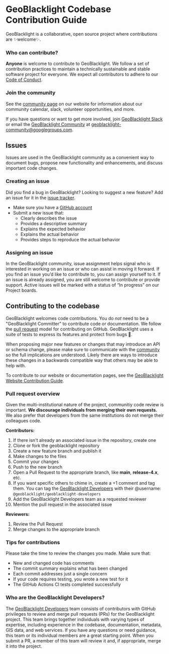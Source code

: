 # GeoBlacklight Codebase Contribution Guide
GeoBlacklight is a collaborative, open source project where contributions are :sparkles:welcome:sparkles:.

### Who can contribute?
**Anyone** is welcome to contribute to GeoBlacklight. We follow a set of contribution practices to maintain a technically sustainable and stable software project for everyone. We expect all contributors to adhere to our [Code of Conduct](https://github.com/geoblacklight/geoblacklight/blob/main/CODE_OF_CONDUCT.md).

### Join the community
See the [community page](https://geoblacklight.org/community/) on our website for information about our community calendar, slack, volunteer opportunities, and more.

If you have questions or want to get more involved, join [GeoBlacklight Slack](https://geoblacklight.slack.com/join/shared_invite/zt-1p7dcay40-Ye_WTt5_iCqU8rDjzhkoWw#/shared-invite/email) or email the [GeoBlacklight Community](https://groups.google.com/g/geoblacklight-community) at [geoblacklight-community@googlegroups.com](mailto:geoblacklight-community@googlegroups.com).

## Issues
Issues are used in the GeoBlacklight community as a convenient way to document bugs, propose new functionality and enhancements, and discuss important code changes.

### Creating an issue
Did you find a bug in GeoBlacklight? Looking to suggest a new feature? Add an issue for it in the [issue tracker](https://github.com/geoblacklight/geoblacklight/issues). 

 - Make sure you have a [GitHub account](https://github.com/signup/free)
 - Submit a new issue that:
    - Clearly describes the issue
    - Provides a descriptive summary
    - Explains the expected behavior
    - Explains the actual behavior
    - Provides steps to reproduce the actual behavior

### Assigning an issue

In the GeoBlacklight community, issue assignment helps signal who is interested in working on an issue or who can assist in moving it forward. If you find an issue you’d like to contribute to, you can assign yourself to it. If an issue is already assigned, you are still welcome to contribute or provide support. Active issues will be marked with a status of “In progress” on our Project boards.

## Contributing to the codebase
GeoBlacklight welcomes code contributions. You do *not* need to be a "GeoBlacklight Committer" to contribute code or documentation. We follow the [pull request](https://help.github.com/articles/using-pull-requests/) model for contributing on GitHub. GeoBlacklight uses a suite of tests to express its features and protect from bugs :bug:.

When proposing major new features or changes that may introduce an API or schema change, please make sure to communicate with the [community](https://geoblacklight.org/community/) so the full implications are understood. Likely there are ways to introduce these changes in a backwards compatible way that others may be able to help with.

To contribute to our website or documentation pages, see the [GeoBlacklight Website Contribution Guide](https://github.com/geoblacklight/geoblacklight.github.io/blob/main/CONTRIBUTING.md).

### Pull request overview
Given the multi-institutional nature of the project, communitiy code review is important. **We discourage individuals from merging their own requests.** We also prefer that developers from the same institutions do not merge their colleagues code.

**Contributors:**

1. If there isn't already an associated issue in the repository, create one
1. Clone or fork the geoblacklight repository
1. Create a new feature branch and publish it
1. Make changes to the files
1. Commit your changes
1. Push to the new branch
1. Open a Pull Request to the appropriate branch, like **main**, **release-4.x**, etc.
1. If you want specific others to chime in, create a +1 comment and tag them. You can tag the [GeoBlacklight Developers](#who-are-the-geoblacklight-developers) with their @username: `@geoblacklight/geoblacklight-developers`
1. Add the GeoBlacklight Developers team as a requested reviewer
1. Mention the pull request in the associated issue

**Reviewers:**

1. Review the Pull Request
1. Merge changes to the appropriate branch

### Tips for contributions
Please take the time to review the changes you made. Make sure that:
- New and changed code has comments
- The commit summary explains what has been changed
- Each commit addresses just a single concern
- If your code requires testing, you wrote a new test for it
- The GitHub Actions CI tests completed successfully

### Who are the GeoBlacklight Developers?
The [GeoBlacklight Developers](https://github.com/orgs/geoblacklight/teams/geoblacklight-developers) team consists of contributors with GitHub privileges to review and merge pull requests (PRs) for the GeoBlacklight project. This team brings together individuals with varying types of expertise, including experience in the codebase, documentation, metadata, GIS data, and web services. If you have any questions or need guidance, this team or its individual members are a great starting point. When you submit a PR, a member of this team will review it and, if appropriate, merge it into the project.
